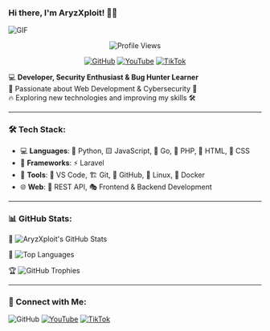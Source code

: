 ### Hi there, I'm AryzXploit! 👋🚀

![GIF](https://media1.tenor.com/m/Dq7Tg9ic_IkAAAAd/bokuyaba-boku-no-kokoro-no-yabai-yatsu.gif)

<p align="center">
  <img src="https://komarev.com/ghpvc/?username=AryzXploit&label=Profile%20Views&color=blue&style=flat" alt="Profile Views" />
</p>

<p align="center">
  <a href="https://github.com/AryzXploit"><img src="https://komarev.com/ghpvc/?username=AryzXploit&label=GitHub&color=blue&style=flat" alt="GitHub" /></a>
  <a href="https://www.youtube.com/@XDevTools"><img src="https://komarev.com/ghpvc/?username=XDevTools&label=YouTube&color=blue&style=flat" alt="YouTube" /></a>
  <a href="https://www.tiktok.com/@jaxthewhitehat"><img src="https://komarev.com/ghpvc/?username=JaxTheWhiteHat&label=TikTok&color=blue&style=flat" alt="TikTok" /></a>
</p>

💻 **Developer, Security Enthusiast & Bug Hunter Learner**  
🚀 Passionate about Web Development & Cybersecurity 🔐  
🔥 Exploring new technologies and improving my skills 🛠️


--- 

### 🛠 Tech Stack:
- 💻 **Languages**: 🐍 Python, 🟨 JavaScript, 🦫 Go, 🐘 PHP, 🎨 HTML, 🎨 CSS
- 🎨 **Frameworks**: ⚡ Laravel
- 🔧 **Tools**: 📝 VS Code, 🏗️ Git, 🐙 GitHub, 🐧 Linux, 🐳 Docker
- 🌐 **Web**: 🔗 REST API, 🎭 Frontend & Backend Development

---

### 📊 GitHub Stats:
📌 ![AryzXploit's GitHub Stats](https://github-readme-stats.vercel.app/api?username=AryzXploit&show_icons=true&theme=tokyonight)

📌 ![Top Languages](https://github-readme-stats.vercel.app/api/top-langs/?username=AryzXploit&layout=compact&theme=radical)

🏆 ![GitHub Trophies](https://github-profile-trophy.vercel.app/?username=AryzXploit&theme=dracula)

---

### 🔗 Connect with Me:
![GitHub](https://komarev.com/ghpvc/?username=AryzXploit&label=GitHub&color=black&style=flat)
[![YouTube](https://komarev.com/ghpvc/?username=XDevTools&label=YouTube&color=red&style=flat)](https://www.youtube.com/@XDevTools)
[![TikTok](https://komarev.com/ghpvc/?username=JaxTheWhiteHat&label=TikTok&color=black&style=flat)](https://www.tiktok.com/@jaxthewhitehat)

